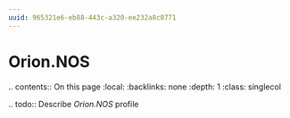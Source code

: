 ```yaml
---
uuid: 965321e6-eb88-443c-a320-ee232a8c0771
---
```



# Orion.NOS

.. contents:: On this page
    :local:
    :backlinks: none
    :depth: 1
    :class: singlecol

.. todo::
    Describe *Orion.NOS* profile


